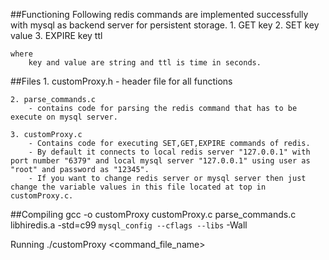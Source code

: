 ##Functioning
	Following redis commands are implemented successfully with mysql as backend server for persistent storage.
	1. GET key
	2. SET key value
	3. EXPIRE key ttl

	where
		key and value are string and ttl is time in seconds.

##Files
	1. customProxy.h
		- header file for all functions

	2. parse_commands.c
		- contains code for parsing the redis command that has to be execute on mysql server.

	3. customProxy.c
		- Contains code for executing SET,GET,EXPIRE commands of redis.
		- By default it connects to local redis server "127.0.0.1" with port number "6379" and local mysql server "127.0.0.1" using user as "root" and password as "12345".
		- If you want to change redis server or mysql server then just change the variable values in this file located at top in customProxy.c.


##Compiling
	gcc -o customProxy customProxy.c parse_commands.c libhiredis.a -std=c99  `mysql_config --cflags --libs` -Wall


Running
	./customProxy <command_file_name>

